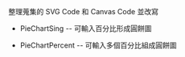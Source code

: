 整理蒐集的 SVG Code 和 Canvas Code 並改寫

- PieChartSing
  -- 可輸入百分比形成圓餅圖

- PieChartPercent
  -- 可輸入多個百分比組成圓餅圖
